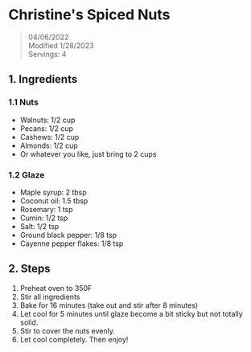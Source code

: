 # Christine's Spiced Nuts
> 04/06/2022 <br>
> Modified 1/28/2023 <br>
> Servings: 4

## 1. Ingredients

### 1.1 Nuts
- Walnuts: 1/2 cup
- Pecans: 1/2 cup
- Cashews: 1/2 cup
- Almonds: 1/2 cup
- Or whatever you like, just bring to 2 cups

### 1.2 Glaze
- Maple syrup: 2 tbsp
- Coconut oil: 1.5 tbsp
- Rosemary: 1 tsp
- Cumin: 1/2 tsp
- Salt: 1/2 tsp
- Ground black pepper: 1/8 tsp
- Cayenne pepper flakes: 1/8 tsp

## 2. Steps
1. Preheat oven to 350F
2. Stir all ingredients
3. Bake for 16 minutes (take out and stir after 8 minutes)
4. Let cool for 5 minutes until glaze become a bit sticky but not totally solid.
5. Stir to cover the nuts evenly.
6. Let cool completely. Then enjoy!